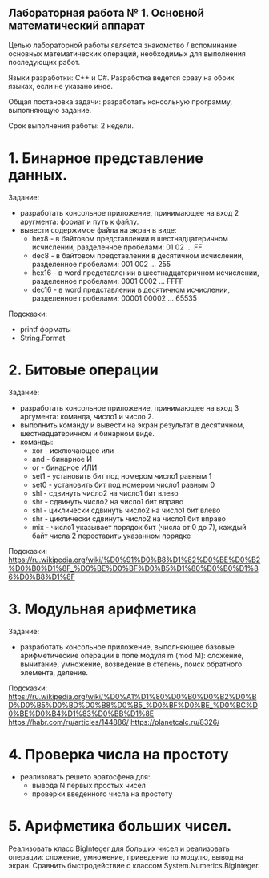 ## Лабораторная работа № 1. Основной математический аппарат

Целью лабораторной работы является знакомство / вспоминание основных математических операций, необходимых для выполнения последующих работ.

Языки разработки: С++ и С#. Разработка ведется сразу на обоих языках, если не указано иное.

Общая постановка задачи: разработать консольную программу, выполняющую задание.

Срок выполнения работы: 2 недели.

# 1. Бинарное представление данных. 

Задание: 

- разработать консольное приложение, принимающее на вход 2 аругмента: фориат и путь к файлу. 
- вывести содержимое файла на экран в виде:
  - hex8 - в байтовом представлении в шестнадцатеричном исчислении, разделенное пробелами: 01  02  ... FF
  - dec8 - в байтовом представлении в десятичном исчислении, разделенное пробелами:        001 002 ... 255
  - hex16 - в word представлении в шестнадцатеричном исчислении, разделенное пробелами: 0001  0002  ... FFFF
  - dec16 - в word представлении в десятичном исчислении, разделенное пробелами:        00001 00002 ... 65535

Подсказки:
- printf форматы
- String.Format

# 2. Битовые операции

Задание: 

- разработать консольное приложение, принимающее на вход 3 аргумента: команда, число1 и число 2.
- выполнить команду и вывести на экран результат в десятичном, шестнадцатеричном и бинарном виде.
- команды:
  - xor -  исключающее или
  - and - бинарное И
  - or - бинарное ИЛИ
  - set1 - установить бит под номером число1 равным 1
  - set0 - установить бит под номером число1 равным 0
  - shl - сдвинуть число2 на число1 бит влево
  - shr - сдвинуть число2 на число1 бит вправо
  - shl - циклически сдвинуть число2 на число1 бит влево
  - shr - циклически сдвинуть число2 на число1 бит вправо
  - mix - число1 указывает порядок бит (числа от 0 до 7), каждый байт числа 2 переставить указанном порядке

Подсказки:
https://ru.wikipedia.org/wiki/%D0%91%D0%B8%D1%82%D0%BE%D0%B2%D0%B0%D1%8F_%D0%BE%D0%BF%D0%B5%D1%80%D0%B0%D1%86%D0%B8%D1%8F

# 3. Модульная арифметика

Задание:

- разработать консольное приложение, выполняющее базовые арифметические операции в поле модуля m (mod M):  сложение, вычитание, умножение, возведение в степень, поиск обратного элемента, деление.

Подсказки:
https://ru.wikipedia.org/wiki/%D0%A1%D1%80%D0%B0%D0%B2%D0%BD%D0%B5%D0%BD%D0%B8%D0%B5_%D0%BF%D0%BE_%D0%BC%D0%BE%D0%B4%D1%83%D0%BB%D1%8E
https://habr.com/ru/articles/144886/
https://planetcalc.ru/8326/

# 4. Проверка числа на простоту

- реализовать решето эратосфена для:
  -  вывода N первых простых чисел
  -  проверки введенного числа на простоту

# 5. Арифметика больших чисел.

Реализовать класс BigInteger для больших чисел и реализовать операции: сложение, умножение, приведение по модулю, вывод на экран. Сравнить быстродействие с классом System.Numerics.BigInteger.


